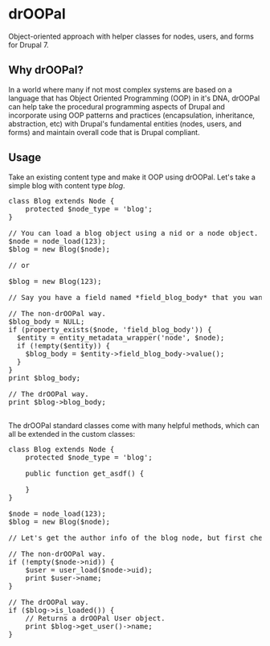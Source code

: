drOOPal
=======

Object-oriented approach with helper classes for nodes, users, and forms for Drupal 7.

Why drOOPal?
------------
In a world where many if not most complex systems are based on a language that has Object Oriented Programming (OOP) in it's DNA, drOOPal can help take the procedural programming aspects of Drupal and incorporate using OOP patterns and practices (encapsulation, inheritance, abstraction, etc) with Drupal's fundamental entities (nodes, users, and forms) and maintain overall code that is Drupal compliant.

Usage
-----
Take an existing content type and make it OOP using drOOPal.  Let's take a simple blog with content type *blog*.

<pre>
class Blog extends Node {
	protected $node_type = 'blog';
}

// You can load a blog object using a nid or a node object.
$node = node_load(123);
$blog = new Blog($node);

// or

$blog = new Blog(123);

// Say you have a field named *field_blog_body* that you want to use.

// The non-drOOPal way.
$blog_body = NULL;
if (property_exists($node, 'field_blog_body')) {
  $entity = entity_metadata_wrapper('node', $node);
  if (!empty($entity)) {
  	$blog_body = $entity->field_blog_body->value();
  }
}
print $blog_body;

// The drOOPal way.
print $blog->blog_body;

</pre>

The drOOPal standard classes come with many helpful methods, which can all be extended in the custom classes:
<pre>
class Blog extends Node {
	protected $node_type = 'blog';
	
	public function get_asdf() {
	
	}
}

$node = node_load(123);
$blog = new Blog($node);

// Let's get the author info of the blog node, but first check if the blog is loaded.

// The non-drOOPal way.
if (!empty($node->nid)) {
	$user = user_load($node->uid);
	print $user->name;
}

// The drOOPal way.
if ($blog->is_loaded()) {
	// Returns a drOOPal User object.
	print $blog->get_user()->name;
}
</pre>